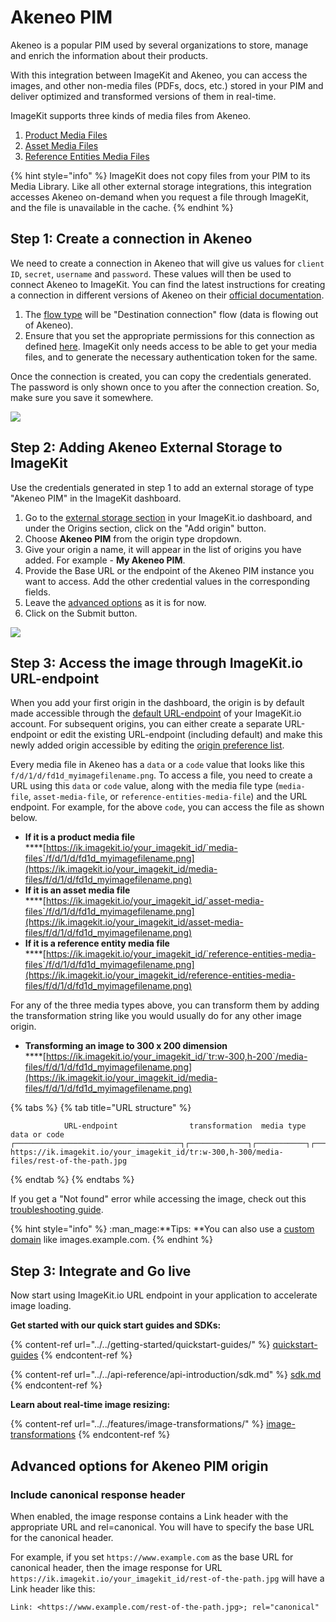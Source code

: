 # Akeneo PIM

Akeneo is a popular PIM used by several organizations to store, manage and enrich the information about their products.

With this integration between ImageKit and Akeneo, you can access the images, and other non-media files (PDFs, docs, etc.) stored in your PIM and deliver optimized and transformed versions of them in real-time. 

ImageKit supports three kinds of media files from Akeneo.
1. [Product Media Files](https://api.akeneo.com/api-reference.html#Productmediafile)
2. [Asset Media Files](https://api.akeneo.com/api-reference.html#Assetmediafile)
3. [Reference Entities Media Files](https://api.akeneo.com/api-reference.html#Referenceentitymediafile)

{% hint style="info" %}
ImageKit does not copy files from your PIM to its Media Library. Like all other external storage integrations, this integration accesses Akeneo on-demand when you request a file through ImageKit, and the file is unavailable in the cache.
{% endhint %}


## Step 1: Create a connection in Akeneo
We need to create a connection in Akeneo that will give us values for `client ID`, `secret`, `username` and `password`. These values will then be used to connect Akeneo to ImageKit. You can find the latest instructions for creating a connection in different versions of Akeneo on their [official documentation](https://api.akeneo.com/documentation/authentication.html#client-idsecret-generation). 

1. The [flow type](https://help.akeneo.com/pim/serenity/articles/manage-your-connections.html#choose-your-flow-type) will be "Destination connection" flow (data is flowing out of Akeneo).
2. Ensure that you set the appropriate permissions for this connection as defined [here](https://help.akeneo.com/pim/serenity/articles/manage-your-connections.html#set-the-permissions). ImageKit only needs access to be able to get your media files, and to generate the necessary authentication token for the same.

Once the connection is created, you can copy the credentials generated. The password is only shown once to you after the connection creation. So, make sure you save it somewhere.

![](https://ik.imagekit.io/ikmedia/website-assets/akeneo-credentials-in-connection-form_VyJ6mxtfo.png?ik-sdk-version=javascript-1.4.3&updatedAt=1660032958761)


## Step 2: Adding Akeneo External Storage to ImageKit
Use the credentials generated in step 1 to add an external storage of type "Akeneo PIM" in the ImageKit dashboard. 

1. Go to the [external storage section](https://imagekit.io/dashboard/external-storage) in your ImageKit.io dashboard, and under the Origins section, click on the "Add origin" button.
2. Choose **Akeneo PIM** from the origin type dropdown.
3. Give your origin a name, it will appear in the list of origins you have added. For example - **My Akeneo PIM**.
4. Provide the Base URL or the endpoint of the Akeneo PIM instance you want to access. Add the other credential values in the corresponding fields.
5. Leave the [advanced options](akeneo-pim.md#advanced-options-for-akeneo-pim-origin) as it is for now.
6.  Click on the Submit button.

![](https://ik.imagekit.io/ikmedia/website-assets/akeneo-origin-imagekit_ktD-D9QLL.png?ik-sdk-version=javascript-1.4.3&updatedAt=1660033576176)


## Step 3: Access the image through ImageKit.io URL-endpoint

When you add your first origin in the dashboard, the origin is by default made accessible through the [default URL-endpoint](../url-endpoints.md#default-url-endpoint) of your ImageKit.io account. For subsequent origins, you can either create a separate URL-endpoint or edit the existing URL-endpoint (including default) and make this newly added origin accessible by editing the [origin preference list](../url-endpoints.md#image-origin-preference). 

Every media file in Akeneo has a `data` or a `code` value that looks like this `f/d/1/d/fd1d_myimagefilename.png`. To access a file, you need to create a URL using this `data` or `code` value, along with the media file type (`media-file`, `asset-media-file`, or `reference-entities-media-file`) and the URL endpoint. For example, for the above `code`, you can access the file as shown below.

* **If it is a product media file**\
  ****[https://ik.imagekit.io/your_imagekit_id/`media-files`/f/d/1/d/fd1d_myimagefilename.png](https://ik.imagekit.io/your_imagekit_id/media-files/f/d/1/d/fd1d_myimagefilename.png)
* **If it is an asset media file**\
  ****[https://ik.imagekit.io/your_imagekit_id/`asset-media-files`/f/d/1/d/fd1d_myimagefilename.png](https://ik.imagekit.io/your_imagekit_id/asset-media-files/f/d/1/d/fd1d_myimagefilename.png)
* **If it is a reference entity media file**\
  ****[https://ik.imagekit.io/your_imagekit_id/`reference-entities-media-files`/f/d/1/d/fd1d_myimagefilename.png](https://ik.imagekit.io/your_imagekit_id/reference-entities-media-files/f/d/1/d/fd1d_myimagefilename.png)

For any of the three media types above, you can transform them by adding the transformation string like you would usually do for any other image origin.
* **Transforming an image to 300 x 200 dimension**\
  ****[https://ik.imagekit.io/your_imagekit_id/`tr:w-300,h-200`/media-files/f/d/1/d/fd1d_myimagefilename.png](https://ik.imagekit.io/your_imagekit_id/media-files/f/d/1/d/fd1d_myimagefilename.png)

{% tabs %}
{% tab title="URL structure" %}
```markup
            URL-endpoint                transformation  media type     data or code                                    
┌─────────────────────────────────────┐┌─────────────┐┌───────────┐┌───────────────────┐
https://ik.imagekit.io/your_imagekit_id/tr:w-300,h-300/media-files/rest-of-the-path.jpg
```
{% endtab %}
{% endtabs %}

If you get a "Not found" error while accessing the image, check out this [troubleshooting guide](../../limits-and-troubleshooting/404-not-found-error-troubleshooting.md).

{% hint style="info" %}
:man_mage:**Tips: **You can also use a [custom domain](../../testing-and-infrastructure-setup/using-custom-domain-name.md) like images.example.com.
{% endhint %}

## Step 3: Integrate and Go live

Now start using ImageKit.io URL endpoint in your application to accelerate image loading.

**Get started with our quick start guides and SDKs:**

{% content-ref url="../../getting-started/quickstart-guides/" %}
[quickstart-guides](../../getting-started/quickstart-guides/)
{% endcontent-ref %}

{% content-ref url="../../api-reference/api-introduction/sdk.md" %}
[sdk.md](../../api-reference/api-introduction/sdk.md)
{% endcontent-ref %}

**Learn about real-time image resizing:**

{% content-ref url="../../features/image-transformations/" %}
[image-transformations](../../features/image-transformations/)
{% endcontent-ref %}

## Advanced options for Akeneo PIM origin

### Include canonical response header

When enabled, the image response contains a Link header with the appropriate URL and rel=canonical. You will have to specify the base URL for the canonical header.

For example, if you set `https://www.example.com` as the base URL for canonical header, then the image response for URL `https://ik.imagekit.io/your_imagekit_id/rest-of-the-path.jpg` will have a Link header like this:

```http
Link: <https://www.example.com/rest-of-the-path.jpg>; rel="canonical"
```
